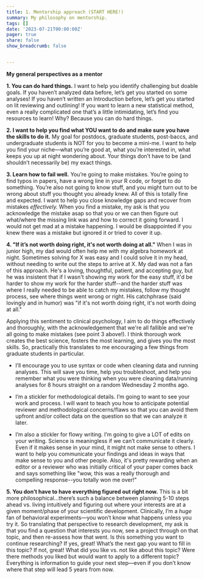 ```yaml
---
title: 1. Mentorship approach (START HERE!)
summary: My philosophy on mentorship.
tags: []
date: '2023-07-21T00:00:00Z'
pager: true
share: false
show_breadcrumb: false


---
```


**My general perspectives as a mentor**

**1.	You can do hard things.** I want to help you identify challenging but doable goals. If you haven’t analyzed data before, let’s get you started on some analyses! If you haven’t written an Introduction before, let’s get you started on lit reviewing and outlining! If you want to learn a new statistical method, even a really complicated one that’s a little intimidating, let’s find you resources to learn! Why? Because you can do hard things.

**2.	I want to help you find what YOU want to do and make sure you have the skills to do it.** My goal for postdocs, graduate students, post-baccs, and undergraduate students is NOT for you to become a mini-me. I want to help you find your niche—what you’re good at, what you’re interested in, what keeps you up at night wondering about. Your things don’t have to be (and shouldn’t necessarily be) my exact things. 

**3.	Learn how to fail well.** You’re going to make mistakes. You’re going to find typos in papers, have a wrong line in your R code, or forget to do something. You’re also not going to know stuff, and you might turn out to be wrong about stuff you thought you already knew. All of this is totally fine and expected. I want to help you close knowledge gaps and recover from mistakes *effectively.* When you find a mistake, my ask is that you acknowledge the mistake asap so that you or we can then figure out what/where the missing link was and how to correct it going forward. I would not get mad at a mistake happening. I would be disappointed if you knew there was a mistake but ignored it or tried to cover it up. 

**4.	"If it’s not worth doing right, it's not worth doing at all."** When I was in junior high, my dad would often help me with my algebra homework at night. Sometimes solving for X was easy and I could solve it in my head, without needing to write out the steps to arrive at X. My dad was not a fan of this approach. He's a loving, thoughtful, patient, and accepting guy, but he was insistent that if I wasn't showing my work for the easy stuff, it'd be harder to show my work for the harder stuff--and the harder stuff was where I really needed to be able to catch my mistakes, follow my thought process, see where things went wrong or right. His catchphrase (said lovingly and in humor) was "if it's not worth doing right, it's not worth doing at all." 

Applying this sentiment to clinical psychology, I aim to do things effectively and thoroughly, with the acknowledgement that we're all fallible and we're all going to make mistakes (see point 3 above!). I think thorough work creates the best science, fosters the most learning, and gives you the most skills. So, practically this translates to me encouraging a few things from graduate students in particular.

- I’ll encourage you to use syntax or code when cleaning data and running analyses. This will save you time, help you troubleshoot, and help you remember what you were thinking when you were cleaning data/running analyses for 8 hours straight on a random Wednesday 2 months ago. 

- I’m a stickler for methodological details. I’m going to want to see your work and process. I will want to teach you how to anticipate potential reviewer and methodological concerns/flaws so that you can avoid them upfront and/or collect data on the question so that we can analyze it later.

- I’m also a stickler for flowy writing. I’m going to give a LOT of edits on your writing. Science is meaningless if we can’t communicate it clearly. Even if it makes sense in your mind, it might not make sense to others. I want to help you communicate your findings and ideas in ways that make sense to you and other people. Also, it's pretty rewarding when an editor or a reviewer who was initially critical of your paper comes back and says something like "wow, this was a really thorough and compelling response--you totally won me over!"

**5.	You don’t have to have everything figured out right now.** This is a bit more philosophical…there’s such a balance between planning 5-10 steps ahead vs. living intuitively and figuring out where your interests are at a given moment/phase of your scientific development. Clinically, I’m a *huge* fan of behavioral experiments—you won’t know what happens unless you try it. So translating that perspective to research development, my ask is that you find a question that interests you now, see a project through on that topic, and then re-assess how that went. Is this something you want to continue researching? If yes, great! What’s the next gap you want to fill in this topic? If not, great! What did you like vs. not like about this topic? Were there methods you liked but would want to apply to a different topic? Everything is information to guide your next step—even if you don’t know where that step will lead 5 years from now.